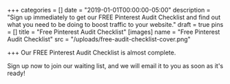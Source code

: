 +++
categories = []
date = "2019-01-01T00:00:00-05:00"
description = "Sign up immediately to get our FREE Pinterest Audit Checklist and find out what you need to be doing to boost traffic to your website."
draft = true
pins = []
title = "Free Pinterest Audit Checklist"
[images]
name = "Free Pinterest Audit Checklist"
src = "/uploads/free-audit-checklist-cover.png"

+++
Our FREE Pinterest Audit Checklist is almost complete.

Sign up now to join our waiting list, and we will email it to you as soon as it's ready!